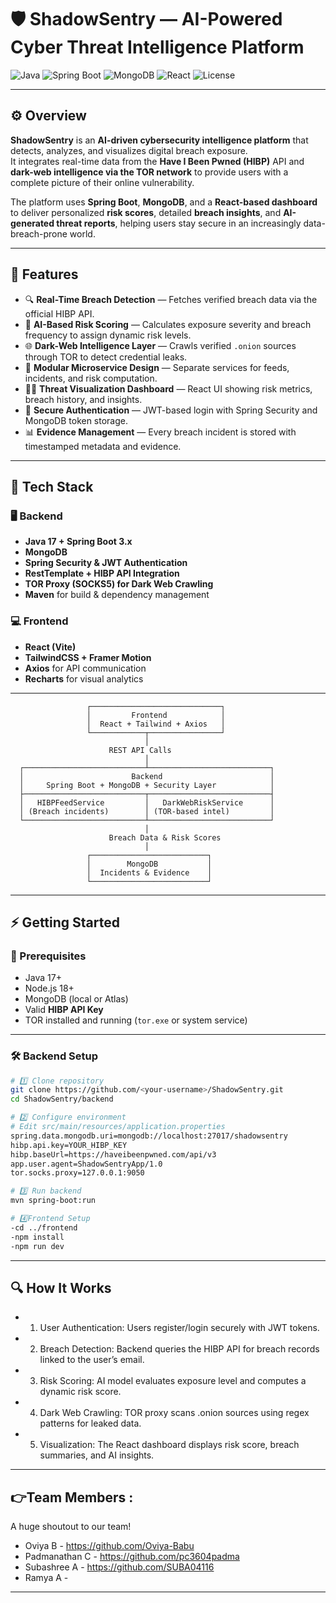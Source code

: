 # 🛡️ ShadowSentry — AI-Powered Cyber Threat Intelligence Platform  

![Java](https://img.shields.io/badge/Java-17-orange?style=flat-square)
![Spring Boot](https://img.shields.io/badge/SpringBoot-3.x-brightgreen?style=flat-square)
![MongoDB](https://img.shields.io/badge/MongoDB)
![React](https://img.shields.io/badge/React-Frontend-blue?style=flat-square)
![License](https://img.shields.io/badge/License-MIT-lightgrey?style=flat-square)

---

## ⚙️ Overview  

**ShadowSentry** is an **AI-driven cybersecurity intelligence platform** that detects, analyzes, and visualizes digital breach exposure.  
It integrates real-time data from the **Have I Been Pwned (HIBP)** API and **dark-web intelligence via the TOR network** to provide users with a complete picture of their online vulnerability.  

The platform uses **Spring Boot**, **MongoDB**, and a **React-based dashboard** to deliver personalized **risk scores**, detailed **breach insights**, and **AI-generated threat reports**, helping users stay secure in an increasingly data-breach-prone world.

---

## 🚀 Features  

- 🔍 **Real-Time Breach Detection** — Fetches verified breach data via the official HIBP API.  
- 🧠 **AI-Based Risk Scoring** — Calculates exposure severity and breach frequency to assign dynamic risk levels.  
- 🌐 **Dark-Web Intelligence Layer** — Crawls verified `.onion` sources through TOR to detect credential leaks.  
- 🧩 **Modular Microservice Design** — Separate services for feeds, incidents, and risk computation.  
- 🕵️‍♂️ **Threat Visualization Dashboard** — React UI showing risk metrics, breach history, and insights.  
- 🔐 **Secure Authentication** — JWT-based login with Spring Security and MongoDB token storage.  
- 📊 **Evidence Management** — Every breach incident is stored with timestamped metadata and evidence.  

---

## 🧠 Tech Stack  

### 🖥️ Backend  
- **Java 17 + Spring Boot 3.x**  
- **MongoDB**  
- **Spring Security & JWT Authentication**  
- **RestTemplate + HIBP API Integration**  
- **TOR Proxy (SOCKS5) for Dark Web Crawling**  
- **Maven** for build & dependency management  

### 💻 Frontend  
- **React (Vite)**  
- **TailwindCSS + Framer Motion**  
- **Axios** for API communication  
- **Recharts** for visual analytics  

---

                     ┌─────────────────────────────┐
                     │         Frontend            │
                     │  React + Tailwind + Axios   │
                     └────────────┬────────────────┘
                                  │
                          REST API Calls
                                  │
      ┌───────────────────────────┴───────────────────────────┐
      │                        Backend                        │
      │     Spring Boot + MongoDB + Security Layer            │
      ├───────────────────────────┬───────────────────────────┤
      │   HIBPFeedService         │   DarkWebRiskService      │
      │ (Breach incidents)        │ (TOR-based intel)         │
      └───────────────────────────┴───────────────────────────┘
                                  │
                          Breach Data & Risk Scores
                                  │
                     ┌──────────────────────────┐
                     │        MongoDB           │
                     │  Incidents & Evidence    │
                     └──────────────────────────┘



---

## ⚡ Getting Started  

### 🔧 Prerequisites  
- Java 17+  
- Node.js 18+  
- MongoDB (local or Atlas)  
- Valid **HIBP API Key**  
- TOR installed and running (`tor.exe` or system service)  

---

### 🛠️ Backend Setup  

```bash
# 1️⃣ Clone repository
git clone https://github.com/<your-username>/ShadowSentry.git
cd ShadowSentry/backend

# 2️⃣ Configure environment
# Edit src/main/resources/application.properties
spring.data.mongodb.uri=mongodb://localhost:27017/shadowsentry
hibp.api.key=YOUR_HIBP_KEY
hibp.baseUrl=https://haveibeenpwned.com/api/v3
app.user.agent=ShadowSentryApp/1.0
tor.socks.proxy=127.0.0.1:9050

# 3️⃣ Run backend
mvn spring-boot:run

# 4️⃣Frontend Setup
-cd ../frontend
-npm install
-npm run dev

```
---

## 🔍 How It Works

- 1. User Authentication: Users register/login securely with JWT tokens.
- 2. Breach Detection: Backend queries the HIBP API for breach records linked to the user’s email.
- 3. Risk Scoring: AI model evaluates exposure level and computes a dynamic risk score.
- 4. Dark Web Crawling: TOR proxy scans .onion sources using regex patterns for leaked data.
- 5. Visualization: The React dashboard displays risk score, breach summaries, and AI insights.

---

## 👉Team Members :

A huge shoutout to our team!

- Oviya B -  https://github.com/Oviya-Babu
- Padmanathan C - https://github.com/pc3604padma
- Subashree A - https://github.com/SUBA04116
- Ramya A - 

---


